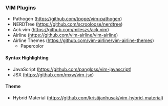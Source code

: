 ### VIM Plugins
- Pathogen (https://github.com/tpope/vim-pathogen)
- NERDTree (https://github.com/scrooloose/nerdtree)
- Ack.vim (https://github.com/mileszs/ack.vim)
- Airline (https://github.com/vim-airline/vim-airline)
- Airline Themes (https://github.com/vim-airline/vim-airline-themes)
  - Papercolor

#### Syntax Highlighting
- JavaScript (https://github.com/pangloss/vim-javascript)
- JSX (https://github.com/mxw/vim-jsx)

#### Theme
- Hybrid Material (https://github.com/kristijanhusak/vim-hybrid-material)

